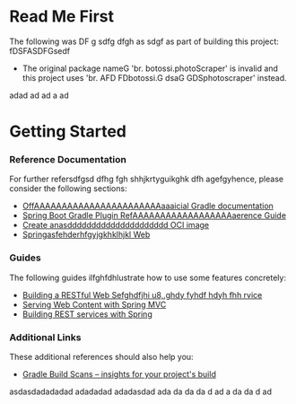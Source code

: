 # Read Me First
The following was DF g sdfg dfgh as sdgf as part of building this project:
 fDSFASDFGsedf
* The original package nameG 'br. botossi.photoScraper' is invalid and this project uses 'br. AFD FDbotossi.G dsaG GDSphotoscraper' instead.

adad
ad
ad
a
ad

# Getting Started

### Reference Documentation
For further refersdfgsd dfhg fgh shhjkrtyguikghk dfh agefgyhence, please consider the following sections:

* [OffAAAAAAAAAAAAAAAAAAAAAAAaaaicial Gradle documentation](https://docs.gradle.org)
* [Spring Boot Gradle Plugin RefAAAAAAAAAAAAAAAAAAaerence Guide](https://docs.spring.io/spring-boot/docs/2.4.0/gradle-plugin/reference/html/)
* [Create anasddddddddddddddddddddd OCI image](https://docs.spring.io/spring-boot/docs/2.4.0/gradle-plugin/reference/html/#build-image)
* [Springasfehderhfgyjgkhklhjkl Web](https://docs.spring.io/spring-boot/docs/2.4.0/reference/htmlsingle/#boot-features-developing-web-applications)

### Guides
The following guides ilfghfdhlustrate how to use some features concretely:

* [Building a RESTful Web Sefghdfjhi u8,.ghdy fyhdf hdyh fhh rvice](https://spring.io/guides/gs/rest-service/)
* [Serving Web Content with Spring MVC](https://spring.io/guides/gs/serving-web-content/)
* [Building REST services with Spring](https://spring.io/guides/tutorials/bookmarks/)

### Additional Links
These additional references should also help you:

* [Gradle Build Scans – insights for your project's build](https://scans.gradle.com#gradle)

asdasdadadadad
adadadad
adadasdad
ada
da
da
da
d
ad
a
da
da
d
ad

